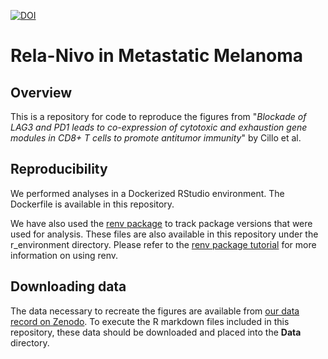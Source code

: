 [![DOI](https://zenodo.org/badge/725159492.svg)](https://zenodo.org/doi/10.5281/zenodo.10223848)

# Rela-Nivo in Metastatic Melanoma

## Overview 
This is a repository for code to reproduce the figures from "*Blockade of LAG3 and PD1 leads to co-expression of cytotoxic and exhaustion gene modules in CD8+ T cells to promote antitumor immunity*" by Cillo et al. 

## Reproducibility
We performed analyses in a Dockerized RStudio environment. The Dockerfile is available in this repository. 

We have also used the [renv package](https://rstudio.github.io/renv/) to track package versions that were used for analysis. These files are also available in this repository under the r_environment directory. Please refer to the [renv package tutorial](https://rstudio.github.io/renv/articles/renv.html) for more information on using renv. 

## Downloading data
The data necessary to recreate the figures are available from [our data record on Zenodo](https://zenodo.org/records/11162668). To execute the R markdown files included in this repository, these data should be downloaded and placed into the **Data** directory.
